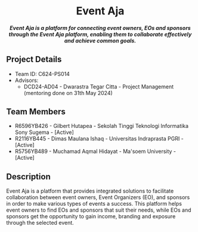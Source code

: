 <H1 align ="center" >Event Aja</h1>
<h5  align ="center"> 
Event Aja is a platform for connecting event owners, EOs and sponsors through the Event Aja platform, enabling them to collaborate effectively and achieve common goals.</h5>

## Project Details

- Team ID: C624-PS014
- Advisors:
  - DCD24-AD04 - Dwarastra Tegar Citta - Project Management (mentoring done on 31th May 2024)
    
## Team Members

- R6596YB426 - Gilbert Hutapea - Sekolah Tinggi Teknologi Informatika Sony Sugema - [Active]
- R2116YB445 - Dimas Maulana Ishaq - Universitas Indraprasta PGRI - [Active]
- R5756YB489 - Muchamad Aqmal Hidayat - Ma'soem University - [Active]

## Description

Event Aja is a platform that provides integrated solutions to facilitate collaboration between event owners, Event Organizers (EO), and sponsors in order to make various types of events a success. This platform helps event owners to find EOs and sponsors that suit their needs, while EOs and sponsors get the opportunity to gain income, branding and exposure through the selected event.
